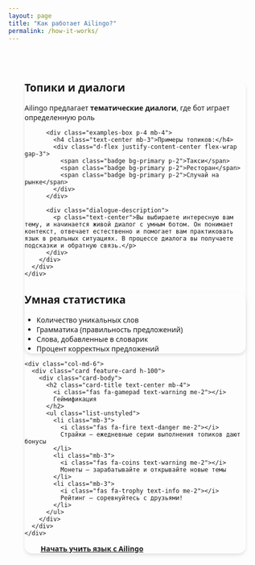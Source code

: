 ```yaml
---
layout: page
title: "Как работает Ailingo?"
permalink: /how-it-works/
---
```


<div class="how-it-works-container">
  <div class="row mb-5">
    <div class="col-md-8 mx-auto">
      <div class="card feature-card">
        <div class="card-body">
          <h2 class="card-title text-center mb-4">
            <i class="fas fa-comments text-primary me-2"></i>
            Топики и диалоги
          </h2>
          <p class="lead text-center mb-4">Ailingo предлагает <strong>тематические диалоги</strong>, где бот играет определенную роль</p>
          
          <div class="examples-box p-4 mb-4">
            <h4 class="text-center mb-3">Примеры топиков:</h4>
            <div class="d-flex justify-content-center flex-wrap gap-3">
              <span class="badge bg-primary p-2">Такси</span>
              <span class="badge bg-primary p-2">Ресторан</span>
              <span class="badge bg-primary p-2">Случай на рынке</span>
            </div>
          </div>

          <div class="dialogue-description">
            <p class="text-center">Вы выбираете интересную вам тему, и начинается живой диалог с умным ботом. Он понимает контекст, отвечает естественно и помогает вам практиковать язык в реальных ситуациях. В процессе диалога вы получаете подсказки и обратную связь.</p>
          </div>
        </div>
      </div>
    </div>
  </div>

  <div class="row mb-5">
    <div class="col-md-6">
      <div class="card feature-card h-100">
        <div class="card-body">
          <h2 class="card-title text-center mb-4">
            <i class="fas fa-chart-bar text-success me-2"></i>
            Умная статистика
          </h2>
          <ul class="list-unstyled">
            <li class="mb-3">
              <i class="fas fa-check-circle text-success me-2"></i>
              Количество уникальных слов
            </li>
            <li class="mb-3">
              <i class="fas fa-check-circle text-success me-2"></i>
              Грамматика (правильность предложений)
            </li>
            <li class="mb-3">
              <i class="fas fa-check-circle text-success me-2"></i>
              Слова, добавленные в словарик
            </li>
            <li class="mb-3">
              <i class="fas fa-check-circle text-success me-2"></i>
              Процент корректных предложений
            </li>
          </ul>
        </div>
      </div>
    </div>

    <div class="col-md-6">
      <div class="card feature-card h-100">
        <div class="card-body">
          <h2 class="card-title text-center mb-4">
            <i class="fas fa-gamepad text-warning me-2"></i>
            Геймификация
          </h2>
          <ul class="list-unstyled">
            <li class="mb-3">
              <i class="fas fa-fire text-danger me-2"></i>
              Страйки — ежедневные серии выполнения топиков дают бонусы
            </li>
            <li class="mb-3">
              <i class="fas fa-coins text-warning me-2"></i>
              Монеты — зарабатывайте и открывайте новые темы
            </li>
            <li class="mb-3">
              <i class="fas fa-trophy text-info me-2"></i>
              Рейтинг — соревнуйтесь с друзьями!
            </li>
          </ul>
        </div>
      </div>
    </div>
  </div>

  <div class="text-center mt-5">
    <a href="https://ailingo.artux.net" class="btn btn-success btn-lg">
      Начать учить язык с Ailingo
    </a>
  </div>
</div>

<style>
.how-it-works-container {
  max-width: 1200px;
  margin: 0 auto;
  padding: 2rem;
}

.feature-card {
  border: none;
  border-radius: 15px;
  box-shadow: 0 4px 6px rgba(0, 0, 0, 0.1);
  transition: transform 0.3s ease;
}

.feature-card:hover {
  transform: translateY(-5px);
}

.examples-box {
  background: #f8f9fa;
  border-radius: 10px;
}

.badge {
  font-size: 1rem;
  padding: 0.5rem 1rem;
  margin: 0.25rem;
}

.btn-lg {
  padding: 1rem 2rem;
  font-weight: 600;
}

body {
  font-family: 'Comfortaa', 'Segoe UI', sans-serif;
}
</style>
